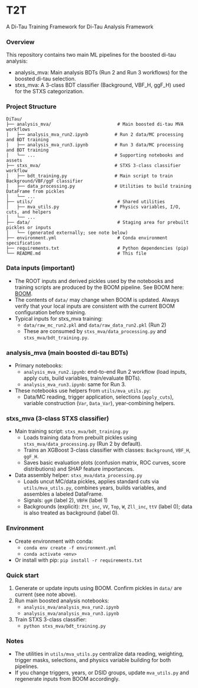# T2T

A Di-Tau Training Framework for Di-Tau Analysis Framework

### Overview
This repository contains two main ML pipelines for the boosted di-tau analysis:
- analysis_mva: Main analysis BDTs (Run 2 and Run 3 workflows) for the boosted di-tau selection.
- stxs_mva: A 3-class BDT classifier (Background, VBF_H, ggF_H) used for the STXS categorization.

### Project Structure
```
DiTau/
├── analysis_mva/                         # Main boosted di-tau MVA workflows
│   ├── analysis_mva_run2.ipynb          # Run 2 data/MC processing and BDT training
│   ├── analysis_mva_run3.ipynb          # Run 3 data/MC processing and BDT training
│   └── ...                              # Supporting notebooks and assets
├── stxs_mva/                            # STXS 3-class classifier workflow
│   ├── bdt_training.py                  # Main script to train Background/VBF/ggF classifier
│   ├── data_processing.py               # Utilities to build training DataFrame from pickles
│   └── ...
├── utils/                                # Shared utilities
│   ├── mva_utils.py                     # Physics variables, I/O, cuts, and helpers
│   └── ...
├── data/                                 # Staging area for prebuilt pickles or inputs
│   └── (generated externally; see note below)
├── environment.yml                       # Conda environment specification
├── requirements.txt                      # Python dependencies (pip)
└── README.md                             # This file
```

### Data inputs (important)
- The ROOT inputs and derived pickles used by the notebooks and training scripts are produced by the BOOM pipeline. See BOOM here: [BOOM](https://gitlab.cern.ch/ATauLeptonAnalysiS/boom).
- The contents of `data/` may change when BOOM is updated. Always verify that your local inputs are consistent with the current BOOM configuration before training.
- Typical inputs for stxs_mva training:
  - `data/raw_mc_run2.pkl` and `data/raw_data_run2.pkl` (Run 2)
  - These are consumed by `stxs_mva/data_processing.py` and `stxs_mva/bdt_training.py`.

### analysis_mva (main boosted di-tau BDTs)
- Primary notebooks:
  - `analysis_mva_run2.ipynb`: end-to-end Run 2 workflow (load inputs, apply cuts, build variables, train/evaluate BDTs).
  - `analysis_mva_run3.ipynb`: same for Run 3.
- These notebooks use helpers from `utils/mva_utils.py`:
  - Data/MC reading, trigger application, selections (`apply_cuts`), variable construction (`Var`, `Data_Var`), year-combining helpers.

### stxs_mva (3-class STXS classifier)
- Main training script: `stxs_mva/bdt_training.py`
  - Loads training data from prebuilt pickles using `stxs_mva/data_processing.py` (Run 2 by default).
  - Trains an XGBoost 3-class classifier with classes: `Background`, `VBF_H`, `ggF_H`.
  - Saves basic evaluation plots (confusion matrix, ROC curves, score distributions) and SHAP feature importances.
- Data assembly helper: `stxs_mva/data_processing.py`
  - Loads uncut MC/data pickles, applies standard cuts via `utils/mva_utils.py`, combines years, builds variables, and assembles a labeled DataFrame.
  - Signals: `ggH` (label 2), `VBFH` (label 1)
  - Backgrounds (explicit): `Ztt_inc`, `VV`, `Top`, `W`, `Zll_inc`, `ttV` (label 0); data is also treated as background (label 0).

### Environment
- Create environment with conda:
  - `conda env create -f environment.yml`
  - `conda activate <env>`
- Or install with pip: `pip install -r requirements.txt`

### Quick start
1) Generate or update inputs using BOOM. Confirm pickles in `data/` are current (see note above).
2) Run main boosted analysis notebooks:
   - `analysis_mva/analysis_mva_run2.ipynb`
   - `analysis_mva/analysis_mva_run3.ipynb`
3) Train STXS 3-class classifier:
   - `python stxs_mva/bdt_training.py`

### Notes
- The utilities in `utils/mva_utils.py` centralize data reading, weighting, trigger masks, selections, and physics variable building for both pipelines.
- If you change triggers, years, or DSID groups, update `mva_utils.py` and regenerate inputs from BOOM accordingly.

